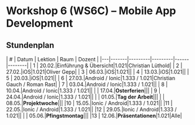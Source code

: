 # Workshop 6 (WS6C) – Mobile App Development

## Stundenplan

| # | Datum | Lektion | Raum | Dozent |
|---|-------|---------|---------|------|--------|
| 1 | 20.02.|Einführung & Übersicht|1.021|Christian Lüthold|
| 2 | 27.02.|iOS|1.021|Oliver Gepp|
| 3 | 06.03.|iOS|1.021||
| 4 | 13.03.|iOS|1.021||
| 5 | 20.03.|iOS|1.021||
| 6 | 27.03.|Android / Ionic|1.333 / 1.021|Christian Gauch / Roman Rast|
| 7 | 03.04.|Android / Ionic|1.333 / 1.021||
| 8 | 10.04.|Android / Ionic|1.333 / 1.021||
|   | 17.04.|**Osterferien**|||
| 9 | 24.04.|Android / Ionic|1.333 / 1.021||
|   | 01.05.|**Tag der Arbeit**|||
|   | 08.05.|**Projektwoche**|||
|10 | 15.05.|Ionic / Android|1.333 / 1.021||
|11 | 22.05.|Ionic / Android|1.333 / 1.021||
|12 | 29.05.|Ionic / Android|1.333 / 1.021||
|   | 05.06.|**Pfingstmontag**|||
|13 | 12.06.|**Präsentationen**|1.021|Alle|
